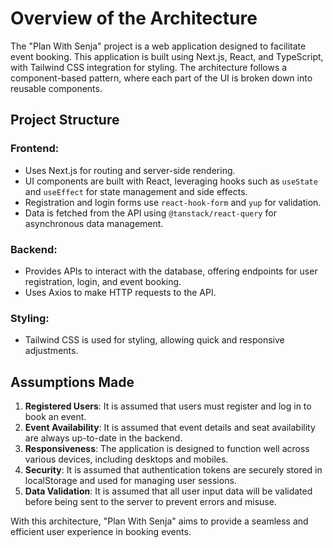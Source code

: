 # Overview of the Architecture
The "Plan With Senja" project is a web application designed to facilitate event booking. This application is built using Next.js, React, and TypeScript, with Tailwind CSS integration for styling. The architecture follows a component-based pattern, where each part of the UI is broken down into reusable components.

## Project Structure
### Frontend:
- Uses Next.js for routing and server-side rendering.
- UI components are built with React, leveraging hooks such as `useState` and `useEffect` for state management and side effects.
- Registration and login forms use `react-hook-form` and `yup` for validation.
- Data is fetched from the API using `@tanstack/react-query` for asynchronous data management.

### Backend:
- Provides APIs to interact with the database, offering endpoints for user registration, login, and event booking.
- Uses Axios to make HTTP requests to the API.

### Styling:
- Tailwind CSS is used for styling, allowing quick and responsive adjustments.

## Assumptions Made
1. **Registered Users**: It is assumed that users must register and log in to book an event.
2. **Event Availability**: It is assumed that event details and seat availability are always up-to-date in the backend.
3. **Responsiveness**: The application is designed to function well across various devices, including desktops and mobiles.
4. **Security**: It is assumed that authentication tokens are securely stored in localStorage and used for managing user sessions.
5. **Data Validation**: It is assumed that all user input data will be validated before being sent to the server to prevent errors and misuse.

With this architecture, "Plan With Senja" aims to provide a seamless and efficient user experience in booking events.